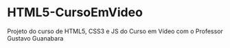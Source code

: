 # HTML5-CursoEmVideo
Projeto do curso de HTML5, CSS3 e JS do Curso em Vídeo com o Professor Gustavo Guanabara
